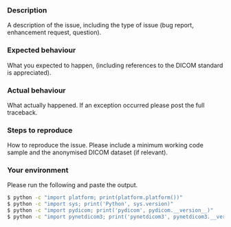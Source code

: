 ### Description
A description of the issue, including the type of issue (bug report,
enhancement request, question).

### Expected behaviour
What you expected to happen, (including references to the DICOM standard is
appreciated).

### Actual behaviour
What actually happened. If an exception occurred please post the full traceback.

### Steps to reproduce
How to reproduce the issue. Please include a minimum working code sample and
the anonymised DICOM dataset (if relevant).

### Your environment
Please run the following and paste the output.
```bash
$ python -c "import platform; print(platform.platform())"
$ python -c "import sys; print('Python', sys.version)"
$ python -c "import pydicom; print('pydicom', pydicom.__version__)"
$ python -c "import pynetdicom3; print('pynetdicom3', pynetdicom3.__version__)"
```
